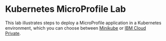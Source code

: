 # Kubernetes MicroProfile Lab
This lab illustrates steps to deploy a MicroProfile application in a Kubernetes environment, which you can choose between [Minikube](https://github.com/microservices-api/kubernetes-microprofile-lab/tree/master/lab-instructions/minikube) or [IBM Cloud Private](https://github.com/microservices-api/kubernetes-microprofile-lab/tree/master/lab-instructions/ibm-cloud-private).
